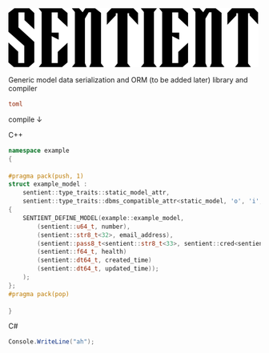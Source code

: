 ![image info](./docs/sentient.png)

Generic model data serialization and ORM (to be added later) library and compiler

```TOML
toml
```

compile ↓

C++

```C++
namespace example
{

#pragma pack(push, 1)
struct example_model :
    sentient::type_traits::static_model_attr,
    sentient::type_traits::dbms_compatible_attr<static_model, 'o', 'i', 'o', 'i', '\0'>
{
    SENTIENT_DEFINE_MODEL(example::example_model,
        (sentient::u64_t, number),
        (sentient::str8_t<32>, email_address),
        (sentient::pass8_t<sentient::str8_t<33>, sentient::cred<sentient::sha_256>, password),
        (sentient::f64_t, health)
        (sentient::dt64_t, created_time)
        (sentient::dt64_t, updated_time));
    );
};
#pragma pack(pop)

}
```

C#

```C#
Console.WriteLine("ah");
```
